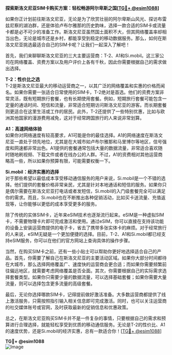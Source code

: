 **探索斯洛文尼亚SIM卡购买方案：轻松畅游阿尔卑斯之国[[TG💪+ @esim1088](https://t.me/s/esim1088)]**

如果你正计划前往斯洛文尼亚，无论是为了欣赏壮丽的阿尔卑斯山风光、探访布雷兹尼察的湖泊群，还是体验卢布尔雅那的历史韵味，选择一款合适的SIM卡或流量卡都是必不可少的准备工作。斯洛文尼亚虽然国土面积不大，但其网络覆盖率却相当出色，无论是城市还是乡村，都能享受到稳定的移动数据服务。那么，如何在斯洛文尼亚挑选最适合自己的SIM卡呢？让我们一起深入了解吧！

首先，我们来聊聊斯洛文尼亚的三大主要运营商：T-2、A1和Si.mobil。这三家公司在网络覆盖、资费方案以及用户评价上各有千秋，因此你需要根据自己的需求做出选择。

**T-2：性价比之选**  
T-2是斯洛文尼亚最大的移动运营商之一，以其广泛的网络覆盖和实惠的价格而闻名。如果你需要一张适合日常使用的SIM卡，T-2绝对是首选。他们的资费方案非常灵活，既有短期旅行套餐，也有长期使用套餐。例如，短期旅行套餐可能包含一定量的通话时间、短信和流量，非常适合短期访问斯洛文尼亚的游客。而长期套餐则更适合在这里生活或工作的居民。此外，T-2还提供了一些特别优惠，比如与欧洲其他国家的漫游费用减免，这对于经常跨国旅行的人来说非常划算。

**A1：高速网络体验**  
如果你对网络速度有较高要求，A1可能是你的最佳选择。A1的网络速度在斯洛文尼亚一直处于领先地位，尤其是在大城市如卢布尔雅那和马里博尔等地区，信号强度和网速都非常出色。A1提供的套餐通常包括大量的数据流量，非常适合喜欢随时随地刷视频、下载文件或者在线办公的人群。不过，A1的资费相对其他运营商略高一些，所以如果你预算有限，可能需要权衡一下。

**Si.mobil：经济实惠的选择**  
对于那些希望以最低成本享受移动通信服务的用户来说，Si.mobil是一个不错的选择。他们提供的套餐价格非常亲民，尤其是针对本地通话和短信的服务。如果你只是偶尔需要在斯洛文尼亚打电话或者发短信，Si.mobil的入门级套餐完全可以满足你的需求。而且，Si.mobil也在不断推出各种促销活动，比如买卡送流量、充值返现等，让你能够以更低的成本享受更多的服务。

除了传统的实体SIM卡，近年来eSIM技术也逐渐流行起来。eSIM是一种虚拟SIM卡，不需要物理卡片即可完成激活和使用。通过eSIM，你可以直接在支持该功能的设备上安装运营商提供的电子卡，省去了携带多张实体卡的麻烦。对于经常旅行的人来说，eSIM无疑是一个更加便捷的选择。目前，T-2、A1和Si.mobil都已经支持eSIM服务，你可以在他们的官方网站上查询具体的操作步骤。

当然，在购买SIM卡之前，还有一些小贴士可以帮助你更好地选择适合自己的产品。首先，你需要了解自己在斯洛文尼亚的主要活动区域。如果你大部分时间都待在大城市，那么选择网络覆盖广、速度快的运营商会更合适；而如果你需要频繁前往偏远地区，就需要考虑网络覆盖是否全面。其次，你需要根据自己的实际需求选择套餐类型。如果你只需要少量的数据流量，可以选择基础套餐；如果你需要大量流量，则可以选择包含更多流量的高级套餐。

最后，无论你选择哪款SIM卡，记得提前做好激活准备。大多数运营商都提供了线上激活服务，只需按照指引输入相关信息即可完成激活。同时，也可以关注运营商的社交媒体账号或官网，及时获取最新的促销信息和优惠政策。

总之，在斯洛文尼亚购买SIM卡并不是一件复杂的事情，只要根据自己的需求和预算进行合理选择，就能轻松享受到优质的移动通信服务。无论是T-2的性价比、A1的速度优势，还是Si.mobil的经济实惠，总有一款适合你！[[TG💪+ @esim1088](https://t.me/s/esim1088)]

**TG💪+ @esim1088**  
![Image](https://i.postimg.cc/4NQfJmqS/Snipaste-2025-05-13-00-14-12.png)